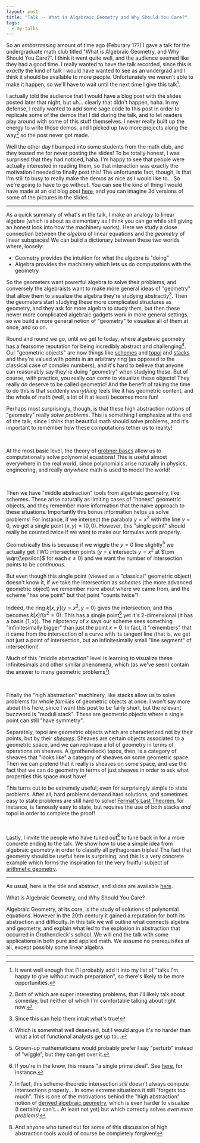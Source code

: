 ```yaml
---
layout: post
title: "Talk -- What is Algebraic Geometry and Why Should You Care?"
tags:
  - my-talks
---
```


So an _embarrassing_ amount of time ago (Feburary 17?) I gave a talk for the 
undergraduate math club titled 
"What is Algebraic Geometry, and Why Should You Care?". I think it went quite
well, and the audience seemed like they had a good time. I really wanted to 
have the talk recorded, since this is _exactly_ the kind of talk I would have 
wanted to see as an undergrad and I think it should be available to more people.
Unfortunately we weren't able to make it happen, so we'll have to wait until 
the next time I give this talk[^1]. 

I actually told the audience that I would have a blog post with the slides 
posted later that night, but uh... clearly that didn't happen, haha. In my 
defense, I really wanted to add some sage code to this post in order to 
replicate some of the demos that I did during the talk, and to let readers 
play around with some of this stuff themselves. I never really built up the 
energy to write those demos, and I picked up two more projects along the way[^2]
so the post never got made.

Well the other day I bumped into some students from the math club, and 
they teased me for never posting the slides! To be totally honest, I was 
surprised that they had noticed, haha. I'm happy to see that people were 
actually interested in reading them, so that interaction was exactly the 
motivation I needed to finally post this! The unfortunate fact, though, 
is that I'm still to busy to really make the demos as nice as I would like 
to... So we're going to have to go without. You can see the kind of thing 
I would have made at an old blog post [here][1], and you can imagine 3d 
versions of some of the pictures in the slides.

---

As a quick summary of what's _in_ the talk, I make an analogy to 
linear algebra (which is about as elementary as I think you can go 
while still giving an honest look into how the machinery works). Here 
we study a close connection between the _algebra_ of linear equations 
and the _geometry_ of linear subspaces! We can build a dictionary between 
these two worlds where, loosely:

- Geometry provides the intuition for what the algebra is "doing"
- Algebra provides the machinery which lets us do computations with the geometry

So the geometers want powerful algebra to solve their problems, and conversely 
the algebraists want to make more general ideas of "geometry" that allow them 
to visualize the algebra they're studying abstractly[^3]. Then the geometers 
start studying these more complicated structures as geometry, and they ask 
for more algebra to study them, but then these newer more complicated 
algebraic gadgets work in more general settings, so we build a more general 
notion of "geometry" to visualize all of them at once, and so on.

Round and round we go, until we get to today, where algebraic geometry has a 
fearsome reputation for being incredibly abstract and challenging[^4]. Our 
"geometric objects" are now things like [schemes][4] and [topoi][2] and 
[stacks][3] and they're valued with points in an arbitrary ring 
(as opposed to the classical case of complex numbers), and it's hard to believe 
that anyone can reasonably say they're doing "geometry" when studying these.
But of course, with practice, you really _can_ come to visualize these 
objects! They really _do_ deserve to be called geometric! And the benefit of 
taking the time to do this is that suddenly _everything_ feels like it has 
geometric content, and the whole of math (well, a lot of it at least) becomes 
more fun!

Perhaps most surprisingly, though, is that these high abstraction notions of 
"geometry" really _solve problems_. This is something I emphasize at the 
end of the talk, since I think that beautiful math should solve problems, 
and it's important to remember how these computations tether us to reality!

<br>

At the most basic level, the theory of [gröbner bases][5] allow us to 
computationally solve polynomial equations! This is useful almost everywhere 
in the real world, since polynomials arise naturally in physics, engineering, 
and really _anywhere_ math is used to model the world!

<br>

Then we have "middle abstraction" tools from algebraic geometry, like 
schemes. These arise naturally as limiting cases of "honest" geometric 
objects, and they remember more information that the naive approach to 
these situations.
Importantly this bonus information helps us solve problems! For instance, 
if we intersect the parabola $y = x^2$ with the line $y=0$, we 
get a single point $(x,y)=(0,0)$. However, this "single point" should really 
be counted twice if we want to make our formulas work properly. 

Geometrically this is because if we wiggle the $y=0$ line slightly[^5] 
we actually get TWO intersection points ($y=\epsilon$ intersects $y = x^2$ 
at $\pm \sqrt{\epsilon}$ for each $\epsilon \neq 0$) and we want the number 
of intersection points to be _continuous_. 

But even though this single point (viewed as a "classical" geometric object) 
doesn't know it, if we take the intersection as _schemes_ 
(the more advanced geometric object) we remember more about where we came 
from, and the scheme "has one point" but that point "counts twice"!

Indeed, the ring $k[x,y] \big (y = x^2, y = 0)$ gives the intersection, 
and this becomes $k[x] \big / (x^2 = 0)$. This has a single point[^6] yet 
it's 2-dimensional (it has a basis $\{1,x\}$). The nilpotency of $x$ says 
our scheme sees something "infinitesimally bigger" than just the point $x=0$.
In fact, it "remembers" that it came from the intersection of a curve with 
its tangent line (that is, we get not just a point of intersection, but an 
infinitesimally small "line segment" of intersection)! 

Much of this "middle abstraction" level is learning to visualize these 
infinitesimals and other similar phenomena, which (as we've seen) 
contain the answer to many geometric problems[^7]!

<br>

Finally the "high abstraction" machinery, like stacks allow us 
to solve problems for whole _families_ of geometric objects at once. I won't 
say more about this here, since I want this post to be fairly short, but the 
relevant buzzword is "moduli stack". These are geometric objects where a 
single point can still "have symmetry". 

Separately, topoi are geometric objects which are characterized not by 
their points, but by their [_sheaves_][8]. Sheaves are certain objects 
associated to a geometric space, and we can rephrase a lot of geometry 
in terms of operations on sheaves. A (grothendieck) topos, then, is a 
category of sheaves that "looks like" a category of sheaves on some 
geometric space. Then we can pretend that it really _is_ sheaves on some 
space, and use the fact that we can do geometry in terms of just sheaves 
in order to ask what properties this space must have! 

This turns out to be extremely useful, even for surprisingly simple to 
state problems. After all, hard problems demand hard solutions, and 
sometimes easy to state problems are still hard to solve! 
[Fermat's Last Theorem][9], for instance, is famously easy to state,
but requires the use of both stacks _and_ topoi in order to complete 
the proof!

<br>

Lastly, I invite the people who have tuned out[^8] to tune back in for 
a more concrete ending to the talk. We show how to use a simple idea from 
algebraic geometry in order to classify all pythagorean triples! The fact 
that geometry should be useful here is surprising, and this is a very 
concrete example which forms the inspiration for the very fruitful subject 
of [arithmetic geometry][10].

---

As usual, here is the title and abstract, and slides are available 
[here][11].

What is Algebraic Geometry, and Why Should You Care?

Algebraic Geometry, at its core, is the study of solutions of polynomial 
equations. However in the 20th century it gained a reputation for both its 
abstraction and difficulty. In this talk we will outline what connects 
algebra and geometry, and explain what led to the explosion in abstraction 
that occurred in Grothendieck's school. We will end the talk with some 
applications in both pure and applied math. We assume no prerequisites at all, 
except possibly some linear algebra.

---

[^1]:
    It went well enough that I'll probably add it into my list of 
    "talks I'm happy to give without much preparation", so there's 
    likely to be more opportunities.

[^2]:
    Both of which are super interesting problems, that I'll likely talk about 
    someday, but neither of which I'm comfortable talking about right now.

[^3]:
    Since this can help them intuit what's true!

[^4]:
    Which is somewhat well deserved, but I would argue it's no harder than 
    what a lot of functional analysts get up to...

[^5]:
    Grown-up mathematicians would probably prefer I say "perturb" instead 
    of "wiggle", but they can get over it.

[^6]:
    If you're in the know, this means "a single prime ideal". See 
    [here][6], for instance.

[^7]:
    In fact, this scheme-theoretic intersection _still_ doesn't always 
    compute intersections properly... In some extreme situations it 
    still "forgets too much". This is one of the motivations behind the 
    "high abstraction" notion of [derived algebraic geometry][7], which 
    is even harder to visualize (I certainly can't... At least not yet) 
    but which correctly solves _even more problems_!

[^8]:
    And anyone who tuned out for some of this discussion of high abstraction 
    tools would of course be completely forgiven!

[1]: /2021/11/16/dense-pythagorean-triples.html
[2]: https://en.wikipedia.org/wiki/Topos
[3]: https://en.wikipedia.org/wiki/Stack_(mathematics)
[4]: https://en.wikipedia.org/wiki/Scheme_(mathematics)
[5]: https://en.wikipedia.org/wiki/Gr%C3%B6bner_basis
[6]: https://math.stackexchange.com/questions/2139078/kx-x2-has-only-one-prime-ideal
[7]: https://en.wikipedia.org/wiki/Derived_algebraic_geometry
[8]: https://en.wikipedia.org/wiki/Sheaf_(mathematics)
[9]: https://en.wikipedia.org/wiki/Fermat%27s_Last_Theorem
[10]: https://en.wikipedia.org/wiki/Arithmetic_geometry
[11]: /assets/docs/ag-for-undergrads/ag-talk.pdf
